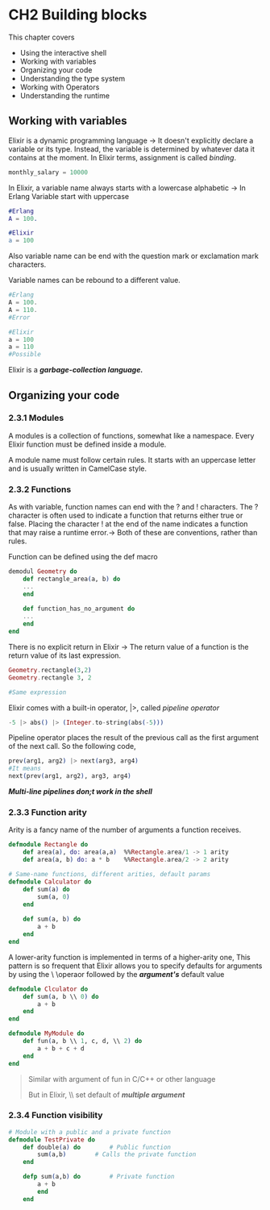 # CH2 Building blocks

This chapter covers

- Using the interactive shell
- Working with variables
- Organizing your code
- Understanding the type system
- Working with Operators
- Understanding the runtime



##  Working with variables

Elixir is a dynamic programming language -> It doesn't explicitly declare a variable or its type. Instead, the variable is determined by whatever data it contains at the moment. In Elixir terms, assignment is called *binding*. 

```elixir
monthly_salary = 10000
```

In Elixir, a variable name always starts with a lowercase alphabetic -> In Erlang Variable start with uppercase

```Erlang
#Erlang
A = 100.

#Elixir
a = 100
```



Also variable name can be end with the question mark or exclamation mark characters.  

Variable names can be rebound to a different value.

```elixir
#Erlang
A = 100.
A = 110.
#Error

#Elixir
a = 100
a = 110
#Possible

```

Elixir is a ***garbage-collection language.***  



## Organizing your code

### 2.3.1 Modules

A modules is a collection of functions, somewhat like a namespace. Every Elixir function must be defined inside a module.

A module name must follow certain rules. It starts with an uppercase letter and is usually written in CamelCase style.



### 2.3.2 Functions ###

 As with variable, function names can end with the ? and ! characters. The ? character is often used to indicate a function that returns either true or false. Placing the character ! at the end of the name indicates a function that may raise a runtime error.-> Both of these are conventions, rather than rules.

 Function can be defined using the def macro

```elixir
demodul Geometry do
    def rectangle_area(a, b) do
    ...
	end
	
	def function_has_no_argument do
	...
	end
end	
```

 There is no explicit return in Elixir -> The return value of a function is the return value of its last expression.

```elixir
Geometry.rectangle(3,2)
Geometry.rectangle 3, 2

#Same expression
```

Elixir comes with a built-in operator, |>, called *pipeline operator*

```elixir
-5 |> abs() |> (Integer.to-string(abs(-5)))
```

Pipeline operator places the result of the previous call as the first argument of the next call. So the following code,

```elixir
prev(arg1, arg2) |> next(arg3, arg4)
#It means
next(prev(arg1, arg2), arg3, arg4)
```

***Multi-line pipelines don;t work in the shell***



### 2.3.3 Function arity ###

Arity is a fancy name of the number of arguments a function receives.

```elixir
defmodule Rectangle do
	def area(a), do: area(a,a)  %%Rectangle.area/1 -> 1 arity
	def area(a, b) do: a * b	%%Rectangle.area/2 -> 2 arity
```



```elixir
# Same-name functions, different arities, default params
defmodule Calculator do
    def sum(a) do
    	sum(a, 0)
    end
    
    def sum(a, b) do  
	    a + b
    end
end
```

A lower-arity function is implemented in terms of a higher-arity one, This pattern is so frequent that Elixir allows you to specify defaults for arguments by using the \ \\operaor followed by the ***argument's*** default value

```elixir
defmodule Clculator do
	def sum(a, b \\ 0) do
		a + b
	end
end
```

```elixir
defmodule MyModule do
	def fun(a, b \\ 1, c, d, \\ 2) do
		a + b + c + d
	end
end
```

>  Similar with argument of fun in C/C++ or other language
>
> But in Elixir, \\\ set default of ***multiple argument***



### 2.3.4 Function visibility ###

```elixir
# Module with a public and a private function
defmodule TestPrivate do
    def double(a) do 		# Public function
        sum(a,b) 		# Calls the private function
    end

    defp sum(a,b) do		# Private function
        a + b
        end
    end    
```







